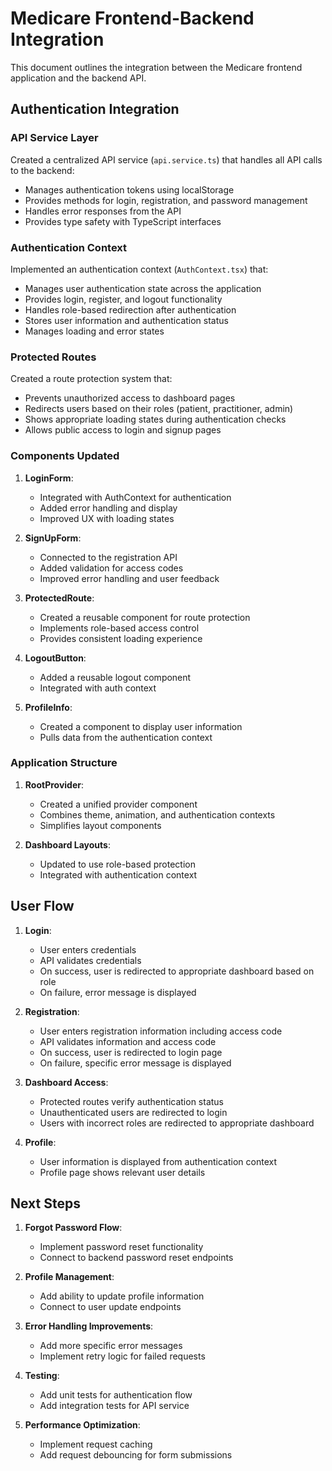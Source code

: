 # Medicare Frontend-Backend Integration

This document outlines the integration between the Medicare frontend application and the backend API.

## Authentication Integration

### API Service Layer

Created a centralized API service (`api.service.ts`) that handles all API calls to the backend:

- Manages authentication tokens using localStorage
- Provides methods for login, registration, and password management
- Handles error responses from the API
- Provides type safety with TypeScript interfaces

### Authentication Context

Implemented an authentication context (`AuthContext.tsx`) that:

- Manages user authentication state across the application
- Provides login, register, and logout functionality
- Handles role-based redirection after authentication
- Stores user information and authentication status
- Manages loading and error states

### Protected Routes

Created a route protection system that:

- Prevents unauthorized access to dashboard pages
- Redirects users based on their roles (patient, practitioner, admin)
- Shows appropriate loading states during authentication checks
- Allows public access to login and signup pages

### Components Updated

1. **LoginForm**:
   - Integrated with AuthContext for authentication
   - Added error handling and display
   - Improved UX with loading states

2. **SignUpForm**:
   - Connected to the registration API
   - Added validation for access codes
   - Improved error handling and user feedback

3. **ProtectedRoute**:
   - Created a reusable component for route protection
   - Implements role-based access control
   - Provides consistent loading experience

4. **LogoutButton**:
   - Added a reusable logout component
   - Integrated with auth context

5. **ProfileInfo**:
   - Created a component to display user information
   - Pulls data from the authentication context

### Application Structure

1. **RootProvider**:
   - Created a unified provider component
   - Combines theme, animation, and authentication contexts
   - Simplifies layout components

2. **Dashboard Layouts**:
   - Updated to use role-based protection
   - Integrated with authentication context

## User Flow

1. **Login**:
   - User enters credentials
   - API validates credentials
   - On success, user is redirected to appropriate dashboard based on role
   - On failure, error message is displayed

2. **Registration**:
   - User enters registration information including access code
   - API validates information and access code
   - On success, user is redirected to login page
   - On failure, specific error message is displayed

3. **Dashboard Access**:
   - Protected routes verify authentication status
   - Unauthenticated users are redirected to login
   - Users with incorrect roles are redirected to appropriate dashboard

4. **Profile**:
   - User information is displayed from authentication context
   - Profile page shows relevant user details

## Next Steps

1. **Forgot Password Flow**:
   - Implement password reset functionality
   - Connect to backend password reset endpoints

2. **Profile Management**:
   - Add ability to update profile information
   - Connect to user update endpoints

3. **Error Handling Improvements**:
   - Add more specific error messages
   - Implement retry logic for failed requests

4. **Testing**:
   - Add unit tests for authentication flow
   - Add integration tests for API service

5. **Performance Optimization**:
   - Implement request caching
   - Add request debouncing for form submissions 